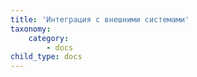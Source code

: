 ```yaml
---
title: 'Интеграция с внешними системами'
taxonomy:
    category:
        - docs
child_type: docs
---
```


